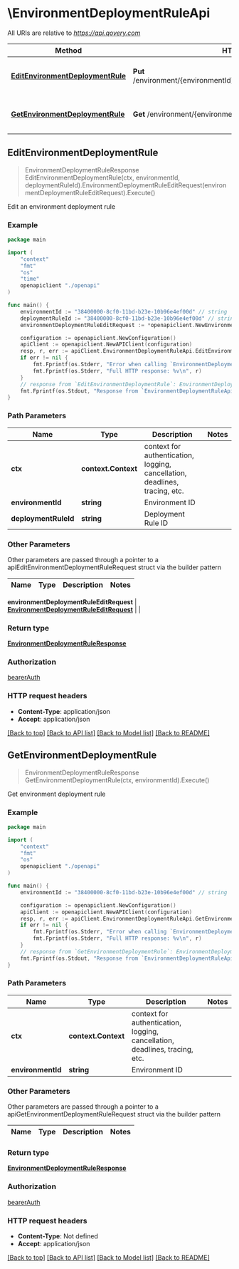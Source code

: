 # \EnvironmentDeploymentRuleApi

All URIs are relative to *https://api.qovery.com*

Method | HTTP request | Description
------------- | ------------- | -------------
[**EditEnvironmentDeploymentRule**](EnvironmentDeploymentRuleApi.md#EditEnvironmentDeploymentRule) | **Put** /environment/{environmentId}/deploymentRule/{deploymentRuleId} | Edit an environment deployment rule
[**GetEnvironmentDeploymentRule**](EnvironmentDeploymentRuleApi.md#GetEnvironmentDeploymentRule) | **Get** /environment/{environmentId}/deploymentRule | Get environment deployment rule



## EditEnvironmentDeploymentRule

> EnvironmentDeploymentRuleResponse EditEnvironmentDeploymentRule(ctx, environmentId, deploymentRuleId).EnvironmentDeploymentRuleEditRequest(environmentDeploymentRuleEditRequest).Execute()

Edit an environment deployment rule

### Example

```go
package main

import (
    "context"
    "fmt"
    "os"
    "time"
    openapiclient "./openapi"
)

func main() {
    environmentId := "38400000-8cf0-11bd-b23e-10b96e4ef00d" // string | Environment ID
    deploymentRuleId := "38400000-8cf0-11bd-b23e-10b96e4ef00d" // string | Deployment Rule ID
    environmentDeploymentRuleEditRequest := *openapiclient.NewEnvironmentDeploymentRuleEditRequest("UTC", time.Now(), time.Now(), []openapiclient.WeekdayEnum{openapiclient.WeekdayEnum("MONDAY")}) // EnvironmentDeploymentRuleEditRequest |  (optional)

    configuration := openapiclient.NewConfiguration()
    apiClient := openapiclient.NewAPIClient(configuration)
    resp, r, err := apiClient.EnvironmentDeploymentRuleApi.EditEnvironmentDeploymentRule(context.Background(), environmentId, deploymentRuleId).EnvironmentDeploymentRuleEditRequest(environmentDeploymentRuleEditRequest).Execute()
    if err != nil {
        fmt.Fprintf(os.Stderr, "Error when calling `EnvironmentDeploymentRuleApi.EditEnvironmentDeploymentRule``: %v\n", err)
        fmt.Fprintf(os.Stderr, "Full HTTP response: %v\n", r)
    }
    // response from `EditEnvironmentDeploymentRule`: EnvironmentDeploymentRuleResponse
    fmt.Fprintf(os.Stdout, "Response from `EnvironmentDeploymentRuleApi.EditEnvironmentDeploymentRule`: %v\n", resp)
}
```

### Path Parameters


Name | Type | Description  | Notes
------------- | ------------- | ------------- | -------------
**ctx** | **context.Context** | context for authentication, logging, cancellation, deadlines, tracing, etc.
**environmentId** | **string** | Environment ID | 
**deploymentRuleId** | **string** | Deployment Rule ID | 

### Other Parameters

Other parameters are passed through a pointer to a apiEditEnvironmentDeploymentRuleRequest struct via the builder pattern


Name | Type | Description  | Notes
------------- | ------------- | ------------- | -------------


 **environmentDeploymentRuleEditRequest** | [**EnvironmentDeploymentRuleEditRequest**](EnvironmentDeploymentRuleEditRequest.md) |  | 

### Return type

[**EnvironmentDeploymentRuleResponse**](EnvironmentDeploymentRuleResponse.md)

### Authorization

[bearerAuth](../README.md#bearerAuth)

### HTTP request headers

- **Content-Type**: application/json
- **Accept**: application/json

[[Back to top]](#) [[Back to API list]](../README.md#documentation-for-api-endpoints)
[[Back to Model list]](../README.md#documentation-for-models)
[[Back to README]](../README.md)


## GetEnvironmentDeploymentRule

> EnvironmentDeploymentRuleResponse GetEnvironmentDeploymentRule(ctx, environmentId).Execute()

Get environment deployment rule

### Example

```go
package main

import (
    "context"
    "fmt"
    "os"
    openapiclient "./openapi"
)

func main() {
    environmentId := "38400000-8cf0-11bd-b23e-10b96e4ef00d" // string | Environment ID

    configuration := openapiclient.NewConfiguration()
    apiClient := openapiclient.NewAPIClient(configuration)
    resp, r, err := apiClient.EnvironmentDeploymentRuleApi.GetEnvironmentDeploymentRule(context.Background(), environmentId).Execute()
    if err != nil {
        fmt.Fprintf(os.Stderr, "Error when calling `EnvironmentDeploymentRuleApi.GetEnvironmentDeploymentRule``: %v\n", err)
        fmt.Fprintf(os.Stderr, "Full HTTP response: %v\n", r)
    }
    // response from `GetEnvironmentDeploymentRule`: EnvironmentDeploymentRuleResponse
    fmt.Fprintf(os.Stdout, "Response from `EnvironmentDeploymentRuleApi.GetEnvironmentDeploymentRule`: %v\n", resp)
}
```

### Path Parameters


Name | Type | Description  | Notes
------------- | ------------- | ------------- | -------------
**ctx** | **context.Context** | context for authentication, logging, cancellation, deadlines, tracing, etc.
**environmentId** | **string** | Environment ID | 

### Other Parameters

Other parameters are passed through a pointer to a apiGetEnvironmentDeploymentRuleRequest struct via the builder pattern


Name | Type | Description  | Notes
------------- | ------------- | ------------- | -------------


### Return type

[**EnvironmentDeploymentRuleResponse**](EnvironmentDeploymentRuleResponse.md)

### Authorization

[bearerAuth](../README.md#bearerAuth)

### HTTP request headers

- **Content-Type**: Not defined
- **Accept**: application/json

[[Back to top]](#) [[Back to API list]](../README.md#documentation-for-api-endpoints)
[[Back to Model list]](../README.md#documentation-for-models)
[[Back to README]](../README.md)

